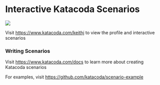 # Interactive Katacoda Scenarios

[![](http://shields.katacoda.com/katacoda/keithj/count.svg)](https://www.katacoda.com/keithj "Get your profile on Katacoda.com")

Visit https://www.katacoda.com/keithj to view the profile and interactive scenarios

### Writing Scenarios
Visit https://www.katacoda.com/docs to learn more about creating Katacoda scenarios

For examples, visit https://github.com/katacoda/scenario-example
